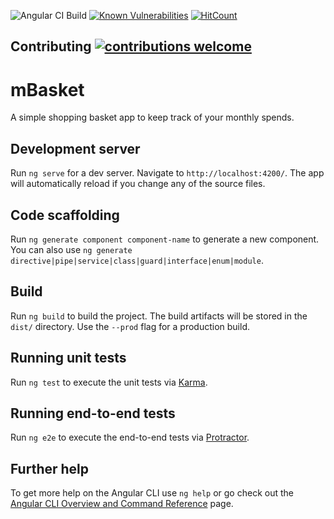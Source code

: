 ![Angular CI Build](https://github.com/preyan/mBasket/workflows/Angular%20CI%20Build/badge.svg?branch=master)
[![Known Vulnerabilities](https://snyk.io/test/github/preyan/mBasket/badge.svg?targetFile=package.json)](https://snyk.io/test/github/preyan/mBasket?targetFile=package.json)
[![HitCount](http://hits.dwyl.com/preyan/preyan/mBasket.svg)](http://hits.dwyl.com/preyan/preyan/mBasket)
## Contributing [![contributions welcome](https://img.shields.io/badge/contributions-welcome-brightgreen.svg?style=flat)](https://github.com/dwyl/esta/issues)

# mBasket

A simple shopping basket app to keep track of your monthly spends.
## Development server

Run `ng serve` for a dev server. Navigate to `http://localhost:4200/`. The app will automatically reload if you change any of the source files.

## Code scaffolding

Run `ng generate component component-name` to generate a new component. You can also use `ng generate directive|pipe|service|class|guard|interface|enum|module`.

## Build

Run `ng build` to build the project. The build artifacts will be stored in the `dist/` directory. Use the `--prod` flag for a production build.

## Running unit tests

Run `ng test` to execute the unit tests via [Karma](https://karma-runner.github.io).

## Running end-to-end tests

Run `ng e2e` to execute the end-to-end tests via [Protractor](http://www.protractortest.org/).

## Further help

To get more help on the Angular CLI use `ng help` or go check out the [Angular CLI Overview and Command Reference](https://angular.io/cli) page.
